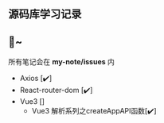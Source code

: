 ## 源码库学习记录

🚀~
-----
所有笔记会在 **my-note/issues** 内

- Axios [✔️]
- React-router-dom [✔️]
- Vue3 []
  - Vue3 解析系列之createAppAPI函数[✔️]
